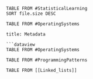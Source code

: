 ```dataviewjs 
TABLE FROM #StatisticalLearning 
SORT file.size DESC
```



```dataview 
TABLE FROM #OperatingSystems 
```
```ad-info
title: Metadata

```dataview 
TABLE FROM #OperatingSystems 
```



```dataview 
TABLE FROM #ProgrammingPatterns  
```



```dataview 
TABLE FROM [[Linked_lists]]
```